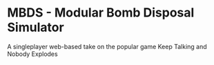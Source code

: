 # MBDS - Modular Bomb Disposal Simulator
A singleplayer web-based take on the popular game Keep Talking and Nobody Explodes
